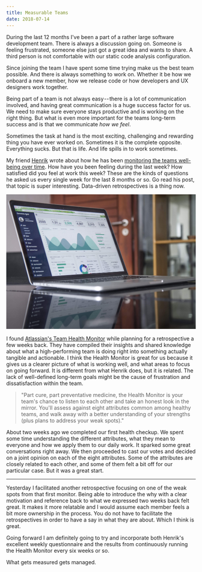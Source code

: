 ```yaml
---
title: Measurable Teams
date: 2018-07-14
---
```


During the last 12 months I've been a part of a rather large software
development team. There is always a discussion going on. Someone is feeling
frustrated, someone else just got a great idea and wants to share. A third
person is not comfortable with our static code analysis configuration.

Since joining the team I have spent some time trying make us the best team
possible. And there is always something to work on. Whether it be how we onboard
a new member, how we release code or how developers and UX designers work
together.

Being part of a team is not always easy -- there is a lot of communication
involved, and having great communication is a huge success factor for us. We
need to make sure everyone stays productive and is working on the right thing.
But what is even more important for the teams long-term success and is that we
communicate _how we feel_.

Sometimes the task at hand is the most exciting, challenging and rewarding thing
you have ever worked on. Sometimes it is the complete opposite. Everything
sucks. But that is life. And life spills in to work sometimes.

My friend [Henrik][1] wrote about how he has been [monitoring the teams
well-being over time][2]. How have you been feeling during the last week? How
satisfied did you feel at work this week? These are the kinds of questions he
asked us every single week for the last 8 months or so. Go read his post, that
topic is super interesting. Data-driven retrospectives is a thing now.

![](./data.jpg)

I found [Atlassian's Team Health Monitor][3] while planning for a retrospective
a few weeks back. They have compiled their insights and shared knowledge about
what a high-performing team is doing right into something actually tangible and
actionable. I think the Health Monitor is great for us because it gives us a
clearer picture of what is working well, and what areas to focus on going
forward. It is different from what Henrik does, but it is related. The lack of
well-defined long-term goals might be the cause of frustration and
dissatisfaction within the team.

> "Part cure, part preventative medicine, the Health Monitor is your team's
> chance to listen to each other and take an honest look in the mirror. You'll
> assess against eight attributes common among healthy teams, and walk away with
> a better understanding of your strengths (plus plans to address your
> weak spots)."

About two weeks ago we completed our first health checkup. We spent some time
understanding the different attributes, what they mean to everyone and how we
apply them to our daily work. It sparked some great conversations right away. We
then proceeded to cast our votes and decided on a joint opinion on each of the
eight attributes. Some of the attributes are closely related to each other, and
some of them felt a bit off for our particular case. But it was a great start.

---

Yesterday I facilitated another retrospective focusing on one of the weak spots
from that first monitor. Being able to introduce the why with a clear motivation
and reference back to what we expressed two weeks back felt great. It makes it
more relatable and I would assume each member feels a bit more ownership in the
process. You do not have to facilitate the retrospectives in order to have a say
in what they are about. Which I think is great.

Going forward I am definitely going to try and incorporate both Henrik's
excellent weekly questionnaire and the results from continuously running the
Health Monitor every six weeks or so.

What gets measured gets managed.

[1]: https://medium.com/@H_Stahl
[2]:
  https://uxplanet.org/are-you-monitoring-your-teams-well-being-if-not-you-should-b8aa53a6ce35
[3]: https://www.atlassian.com/team-playbook/health-monitor/project-teams
